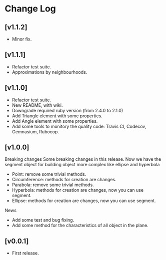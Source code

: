 # Change Log

## [v1.1.2]
- Minor fix.

## [v1.1.1]
- Refactor test suite.
- Approximations by neighbourhoods.

## [v1.1.0]
- Refactor test suite.
- New README, with wiki.
- Downgrade required ruby version (from 2.4.0 to 2.1.0)
- Add Triangle element with some properties.
- Add Angle element with some properties.
- Add some tools to monitory the quality code: Travis CI, Codecov, Gemnasium, Rubocop.

## [v1.0.0]

Breaking changes
Some breaking changes in this release. 
Now we have the segment object for building object more complex like ellipse and hyperbola 
- Point: remove some trivial methods.
- Circumference: methods for creation are changes.
- Parabola: remove some trivial methods.
- Hyperbola: methods for creation are changes, now you can use segment.
- Ellipse: methods for creation are changes, now you can use segment.

News
- Add some test and bug fixing.
- Add some method for the characteristics of all object in the plane.

## [v0.0.1]
- First release.
